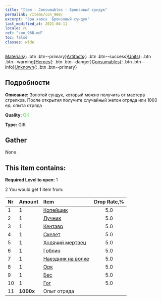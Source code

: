 ```yaml
---
title: "Item - Consumables - Бронзовый сундук"
permalink: /Items/con_968/
excerpt: "Эра хаоса  Бронзовый сундук"
last_modified_at: 2021-04-11
locale: ru
ref: "con_968.md"
toc: false
classes: wide
---
```

 [Materials](/ru/Items/){: .btn .btn--primary}[Artifacts](/ru/Items/Artifacts/){: .btn .btn--success}[Units](/ru/Items/Units/){: .btn .btn--warning}[Heroes](/ru/Items/Heroes/){: .btn .btn--danger}[Consumables](/ru/Items/Consumables/){: .btn .btn--info}[Unknown](/ru/Items/Unknown/){: .btn .btn--primary}

## Подробности
 **Описание:** Золотой сундук, который можно получить от мастера стрелков. После открытия получите случайный жетон отряда или 1000 ед. опыта отряда

 **Quality:** <span style="color: #32CD32">OK</span>

 **Type:** Gift

## Gather

  None

## This item contains:

 **Required Level to open:** 1

 2 You would get **1** item  from:

  | Nr | Amount |     Item    | Drop Rate,% |
  |:---|:-------|:------------|:---------:|
  | 1 | 1 | [Копейщик](/ru/Items/unt_190/) | 5.0 | 
  | 2 | 1 | [Лучник](/ru/Items/unt_191/) | 5.0 | 
  | 3 | 1 | [Кентавр](/ru/Items/unt_199/) | 5.0 | 
  | 4 | 1 | [Скелет](/ru/Items/unt_208/) | 5.0 | 
  | 5 | 1 | [Ходячий мертвец](/ru/Items/unt_209/) | 5.0 | 
  | 6 | 1 | [Гоблин](/ru/Items/unt_217/) | 5.0 | 
  | 7 | 1 | [Наездник на волке](/ru/Items/unt_218/) | 5.0 | 
  | 8 | 1 | [Орк](/ru/Items/unt_219/) | 5.0 | 
  | 9 | 1 | [Бес](/ru/Items/unt_226/) | 5.0 | 
  | 10 | 1 | [Гог](/ru/Items/unt_227/) | 5.0 | 
  | 11 |  **1000x** | Опыт отряда |  | 50.0 | 
